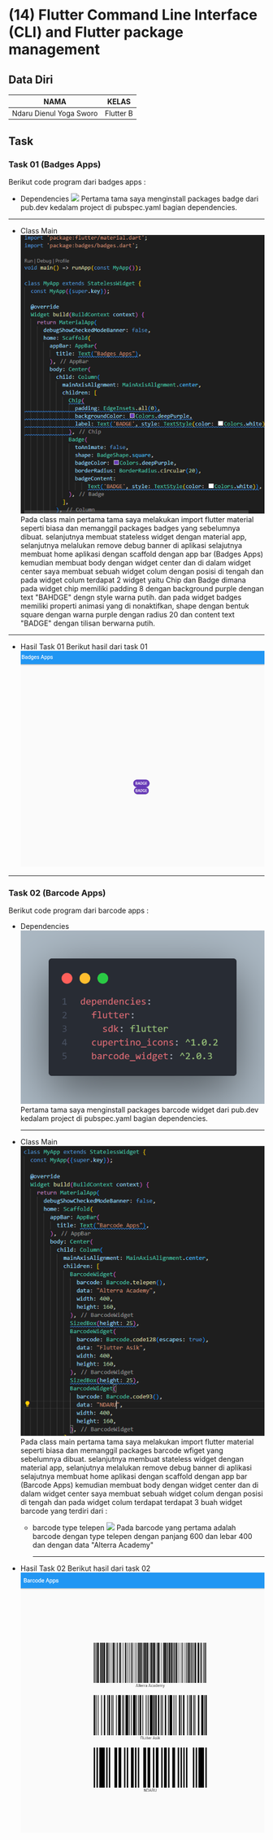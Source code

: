 # (14) Flutter Command Line Interface (CLI) and Flutter package management

## Data Diri

| NAMA |  KELAS
|--|--|
| Ndaru Dienul Yoga Sworo  |  Flutter B




## Task
### Task 01 (Badges Apps)

Berikut code program dari badges apps :

- Dependencies
  ![](../screenshots/dependeciesTask01.png)
  Pertama tama saya menginstall packages badge dari pub.dev kedalam project di pubspec.yaml bagian dependencies.

---

- Class Main
  ![](../screenshots/codeTask01.png)
  Pada class main pertama tama saya melakukan import flutter material seperti biasa dan memanggil packages badges yang sebelumnya dibuat. selanjutnya membuat stateless widget dengan material app, selanjutnya melalukan remove debug banner di aplikasi selajutnya membuat home aplikasi dengan scaffold dengan app bar (Badges Apps) kemudian membuat body dengan widget center dan di dalam widget center saya membuat sebuah widget colum dengan posisi di tengah dan pada widget colum terdapat 2 widget yaitu Chip dan Badge dimana pada widget chip memiliki padding 8 dengan background purple dengan text "BAHDGE" dengn style warna putih. dan pada widget badges memiliki properti animasi yang di nonaktifkan, shape dengan bentuk square dengan warna purple dengan radius 20 dan content text "BADGE" dengan tilisan berwarna putih.

---

- Hasil Task 01
  Berikut hasil dari task 01
  ![](../screenshots/hasilTask01.png)

---

### Task 02 (Barcode Apps)

Berikut code program dari barcode apps :

- Dependencies
  ![](../screenshots/dependeciesTask02.png)
  Pertama tama saya menginstall packages barcode widget dari pub.dev kedalam project di pubspec.yaml bagian dependencies.

  ***

- Class Main
  ![](../screenshots/codeTask02.png)
  Pada class main pertama tama saya melakukan import flutter material seperti biasa dan memanggil packages barcode wfiget yang sebelumnya dibuat. selanjutnya membuat stateless widget dengan material app, selanjutnya melalukan remove debug banner di aplikasi selajutnya membuat home aplikasi dengan scaffold dengan app bar (Barcode Apps) kemudian membuat body dengan widget center dan di dalam widget center saya membuat sebuah widget colum dengan posisi di tengah dan pada widget colum terdapat terdapat 3 buah widget barcode yang terdiri dari :

  - barcode type telepen
    ![](../screenshots/barcodeAlterra.png)
    Pada barcode yang pertama adalah barcode dengan type telepen dengan panjang 600 dan lebar 400 dan dengan data "Alterra Academy"

    ***

- Hasil Task 02
  Berikut hasil dari task 02
  ![](../screenshots/hasilTask02.png)

